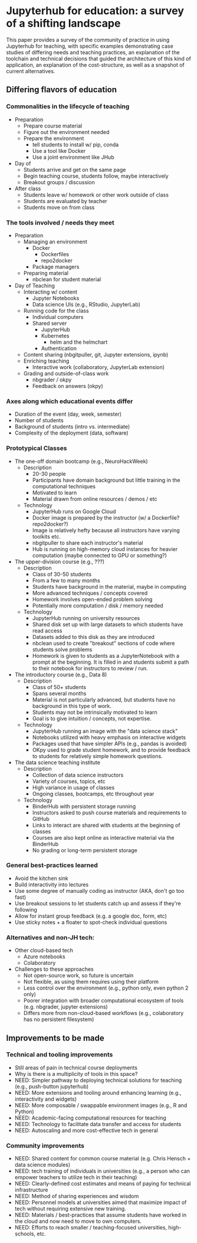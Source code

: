 # Jupyterhub for education: a survey of a shifting landscape

This paper provides a survey of the community of practice in using Jupyterhub
for teaching, with specific examples demonstrating case studies of differing
needs and teaching practices, an explanation of the toolchain and
technical decisions that guided the architecture of this kind of application, an
explanation of the cost-structure, as well as a snapshot of current
alternatives.

## Differing flavors of education

### Commonalities in the lifecycle of teaching
- Preparation
  - Prepare course material
  - Figure out the environment needed
  - Prepare the environment
    - tell students to install w/ pip, conda
    - Use a tool like Docker
    - Use a joint environment like JHub
- Day of
  - Students arrive and get on the same page
  - Begin teaching course, students follow, maybe interactively
  - Breakout groups / discussion
- After class
  - Students leave w/ homework or other work outside of class
  - Students are evaluated by teacher
  - Students move on from class

### The tools involved / needs they meet
- Preparation
  - Managing an environment
    - Docker
      - Dockerfiles
      - repo2docker
    - Package managers
  - Preparing material
    - nbclean for student material
- Day of Teaching
  - Interacting w/ content
    - Jupyter Notebooks
    - Data science UIs (e.g., RStudio, JupyterLab)
  - Running code for the class
    - Individual computers
    - Shared server
      - JupyterHub
      - Kubernetes
        - helm and the helmchart
      - Authentication
  - Content sharing (nbgitpuller, git, Jupyter extensions, ipynb)
  - Enriching teaching
    - Interactive work (collaboratory, JupyterLab extension)
  - Grading and outside-of-class work
    - nbgrader / okpy
    - Feedback on answers (okpy)

### Axes along which educational events differ
- Duration of the event (day, week, semester)
- Number of students
- Background of students (intro vs. intermediate)
- Complexity of the deployment (data, software)

### Prototypical Classes
- The one-off domain bootcamp (e.g., NeuroHackWeek)
  - Description
    - 20-30 people
    - Participants have domain background but little training in the computational techniques
    - Motivated to learn
    - Material drawn from online resources / demos / etc
  - Technology
    - JupyterHub runs on Google Cloud
    - Docker image is prepared by the instructor (w/ a Dockerfile? repo2docker?)
    - Image is relatively hefty because all instructors have varying toolkits etc.
    - nbgitpuller to share each instructor's material
    - Hub is running on high-memory cloud instances for heavier computation (maybe connected to GPU or something?)
- The upper-division course (e.g., ???)
  - Description
    - Class of 30-50 students
    - From a few to many months
    - Students have background in the material, maybe in computing
    - More advanced techniques / concepts covered
    - Homework involves open-ended problem solving
    - Potentially more computation / disk / memory needed
  - Technology
    - JupyterHub running on university resources
    - Shared disk set up with large datasets to which students have read access
    - Datasets added to this disk as they are introduced
    - nbclean used to create "breakout" sections of code where students solve problems
    - Homework is given to students as a JupyterNotebook with a prompt at the beginning. It is filled in and students submit a path to their notebook for instructors to review / run.
- The introductory course (e.g., Data 8)
  - Description
    - Class of 50+ students
    - Spans several months
    - Material is not particularly advanced, but students have no background in this type of work.
    - Students may not be intrinsically motivated to learn
    - Goal is to give intuition / concepts, not expertise.
  - Technology
    - JupyterHub running an image with the "data science stack"
    - Notebooks utilized with heavy emphasis on interactive widgets
    - Packages used that have simpler APIs (e.g., pandas is avoided)
    - OKpy used to grade student homework, and to provide feedback to students for relatively simple homework questions.
- The data science teaching institute
  - Description
    - Collection of data science instructors
    - Variety of courses, topics, etc
    - High variance in usage of classes
    - Ongoing classes, bootcamps, etc throughout year
  - Technology
    - BinderHub with persistent storage running
    - Instructors asked to push course materials and requirements to GitHub
    - Links to interact are shared with students at the beginning of classes
    - Courses are also kept online as interactive material via the BinderHub
    - No grading or long-term persistent storage

### General best-practices learned
- Avoid the kitchen sink
- Build interactivity into lectures
- Use some degree of manually coding as instructor (AKA, don't go too fast)
- Use breakout sessions to let students catch up and assess if they're following
- Allow for instant group feedback (e.g. a google doc, form, etc)
- Use sticky notes + a floater to spot-check individual questions

### Alternatives and non-JH tech:
- Other cloud-based tech
  - Azure notebooks
  - Colaboratory
- Challenges to these approaches
  - Not open-source work, so future is uncertain
  - Not flexible, as using them requires using their platform
  - Less control over the environment (e.g., python only, even python 2 only)
  - Poorer integration with broader computational ecosystem of tools (e.g. nbgrader, jupyter extensions)
  - Differs more from non-cloud-based workflows (e.g., colaboratory has no persistent filesystem)

## Improvements to be made
### Technical and tooling improvements
- Still areas of pain in technical course deployments
- Why is there is a multiplicity of tools in this space?
- NEED: Simpler pathway to deploying technical solutions for teaching (e.g., push-button jupyterhub)
- NEED: More extensions and tooling around enhancing learning (e.g., interactivity and widgets)
- NEED: More composable / swappable environment images (e.g., R and Python)
- NEED: Academic-facing computational resources for teaching
- NEED: Technology to facilitate data transfer and access for students
- NEED: Autoscaling and more cost-effective tech in general

### Community improvements
- NEED: Shared content for common course material (e.g. Chris Hensch + data science modules)
- NEED: tech training of individuals in universities (e.g., a person who can empower teachers to utilize tech in their teaching)
- NEED: Clearly-defined cost estimates and means of paying for technical infrastructure
- NEED: Method of sharing experiences and wisdom
- NEED: Personnel models at universities aimed that maximize impact of tech without requiring extensive new training.
- NEED: Materials / best-practices that assume students have worked in the cloud and now need to move to own computers.
- NEED: Efforts to reach smaller / teaching-focused universities, high-schools, etc.
